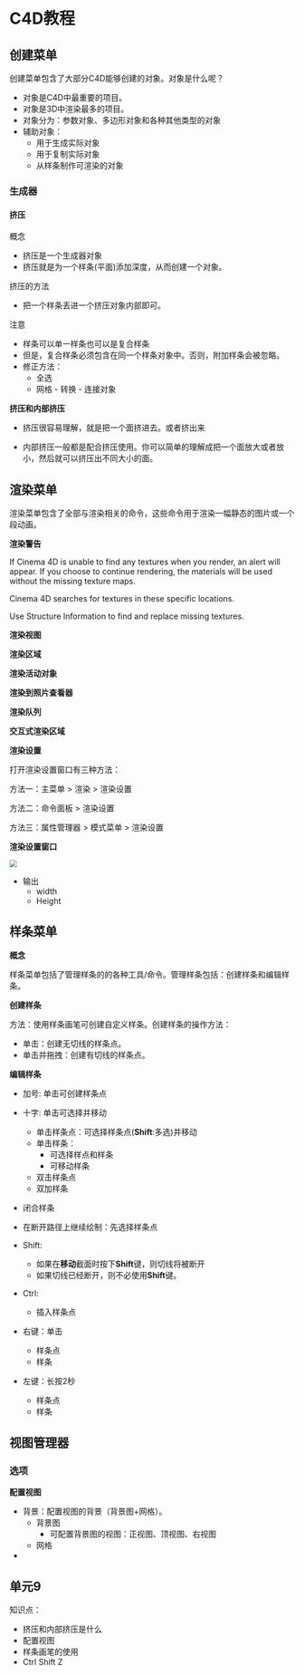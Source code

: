 # C4D教程

## 创建菜单

创建菜单包含了大部分C4D能够创建的对象。对象是什么呢？

- 对象是C4D中最重要的项目。
- 对象是3D中渲染最多的项目。
- 对象分为：参数对象、多边形对象和各种其他类型的对象
- 辅助对象：
  - 用于生成实际对象
  - 用于复制实际对象
  - 从样条制作可渲染的对象

### 生成器

#### 挤压

概念

- 挤压是一个生成器对象
- 挤压就是为一个样条(平面)添加深度，从而创建一个对象。

挤压的方法

- 把一个样条丢进一个挤压对象内部即可。

注意

- 样条可以单一样条也可以是复合样条
- 但是，复合样条必须包含在同一个样条对象中。否则，附加样条会被忽略。
- 修正方法：
  - 全选
  - 网格 - 转换 - 连接对象

**挤压和内部挤压**

- 挤压很容易理解，就是把一个面挤进去。或者挤出来

- 内部挤压一般都是配合挤压使用。你可以简单的理解成把一个面放大或者放小，然后就可以挤压出不同大小的面。

## 渲染菜单

渲染菜单包含了全部与渲染相关的命令，这些命令用于渲染一幅静态的图片或一个段动画。

**渲染警告**

If Cinema 4D is unable to find any textures when you render, an alert will appear. If you choose to continue rendering, the materials will be used without the missing texture maps.

Cinema 4D searches for textures in these specific locations.

Use Structure Information to find and replace missing textures.

**渲染视图**

**渲染区域**

**渲染活动对象**

**渲染到照片查看器**

**渲染队列**

**交互式渲染区域**

**渲染设置**

打开渲染设置窗口有三种方法：

方法一：主菜单 > 渲染 > 渲染设置

方法二：命令面板 > 渲染设置

方法三：属性管理器 > 模式菜单 > 渲染设置

**渲染设置窗口**

<img src="/Users/zj/ui-notes/c4d/images/020127.jpg" style="zoom:80%;" />

- 输出
  - width
  - Height

## 样条菜单

**概念**

样条菜单包括了管理样条的的各种工具/命令。管理样条包括：创建样条和编辑样条。

**创建样条**

方法：使用样条画笔可创建自定义样条。创建样条的操作方法：

- 单击：创建无切线的样条点。
- 单击并拖拽：创建有切线的样条点。

**编辑样条**

- 加号: 单击可创建样条点

- 十字: 单击可选择并移动
  - 单击样条点：可选择样条点(**Shift**:多选)并移动
  - 单击样条：
    - 可选择样点和样条
    - 可移动样条
  - 双击样条点
  - 双加样条

- 闭合样条
- 在断开路径上继续绘制：先选择样条点
- Shift: 
  - 如果在**移动**截面时按下**Shift**键，则切线将被断开
  - 如果切线已经断开，则不必使用**Shift**键。
- Ctrl:
  - 插入样条点
- 右键：单击
  - 样条点
  - 样条
- 左键：长按2秒
  - 样条点
  - 样条



## 视图管理器

### 选项

**配置视图**

- 背景：配置视图的背景（背景图+网格）。
  - 背景图
    - 可配置背景图的视图：正视图、顶视图、右视图
  - 网格
- 





## 单元9

知识点：

- 挤压和内部挤压是什么
- 配置视图
- 样条画笔的使用
- Ctrl  Shift  Z


